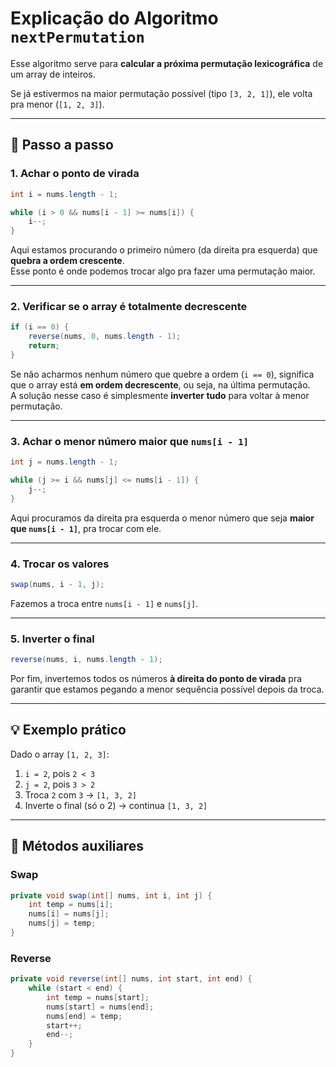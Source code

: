 
# Explicação do Algoritmo `nextPermutation`

Esse algoritmo serve para **calcular a próxima permutação lexicográfica** de um array de inteiros.

Se já estivermos na maior permutação possível (tipo `[3, 2, 1]`), ele volta pra menor (`[1, 2, 3]`).

---

## 🧠 Passo a passo

### 1. Achar o ponto de virada

```java
int i = nums.length - 1;

while (i > 0 && nums[i - 1] >= nums[i]) {
    i--;
}
```

Aqui estamos procurando o primeiro número (da direita pra esquerda) que **quebra a ordem crescente**.  
Esse ponto é onde podemos trocar algo pra fazer uma permutação maior.

---

### 2. Verificar se o array é totalmente decrescente

```java
if (i == 0) {
    reverse(nums, 0, nums.length - 1);
    return;
}
```

Se não acharmos nenhum número que quebre a ordem (`i == 0`), significa que o array está **em ordem decrescente**, ou seja, na última permutação.  
A solução nesse caso é simplesmente **inverter tudo** para voltar à menor permutação.

---

### 3. Achar o menor número maior que `nums[i - 1]`

```java
int j = nums.length - 1;

while (j >= i && nums[j] <= nums[i - 1]) {
    j--;
}
```

Aqui procuramos da direita pra esquerda o menor número que seja **maior que `nums[i - 1]`**, pra trocar com ele.

---

### 4. Trocar os valores

```java
swap(nums, i - 1, j);
```

Fazemos a troca entre `nums[i - 1]` e `nums[j]`.

---

### 5. Inverter o final

```java
reverse(nums, i, nums.length - 1);
```

Por fim, invertemos todos os números **à direita do ponto de virada** pra garantir que estamos pegando a menor sequência possível depois da troca.

---

## 💡 Exemplo prático

Dado o array `[1, 2, 3]`:

1. `i = 2`, pois `2 < 3`
2. `j = 2`, pois `3 > 2`
3. Troca `2` com `3` → `[1, 3, 2]`
4. Inverte o final (só o 2) → continua `[1, 3, 2]`

---

## 🔁 Métodos auxiliares

### Swap

```java
private void swap(int[] nums, int i, int j) {
    int temp = nums[i];
    nums[i] = nums[j];
    nums[j] = temp;
}
```

### Reverse

```java
private void reverse(int[] nums, int start, int end) {
    while (start < end) {
        int temp = nums[start];
        nums[start] = nums[end];
        nums[end] = temp;
        start++;
        end--;
    }
}
```
